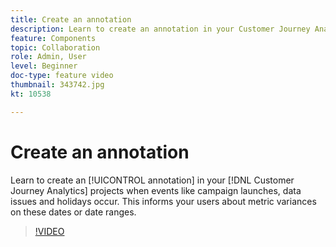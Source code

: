 ```yaml
---
title: Create an annotation
description: Learn to create an annotation in your Customer Journey Analytics projects when events like campaign launches, data issues and holidays occur. This informs your users about metric variances on these dates or date ranges.
feature: Components
topic: Collaboration
role: Admin, User
level: Beginner
doc-type: feature video
thumbnail: 343742.jpg
kt: 10538

---
```


# Create an annotation

Learn to create an [!UICONTROL annotation] in your [!DNL Customer Journey Analytics] projects when events like campaign launches, data issues and holidays occur. This informs your users about metric variances on these dates or date ranges.

>[!VIDEO](https://video.tv.adobe.com/v/343742/?quality=12&learn=on)
